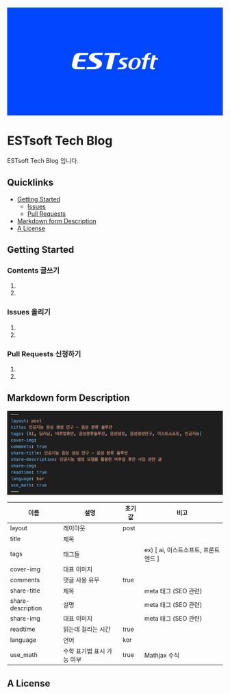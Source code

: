 ![Main-image](assets/img/main.png)  

# ESTsoft Tech Blog

ESTsoft Tech Blog 입니다.

## Quicklinks
* [Getting Started](#getting-started)
    * [Issues](#issues)
    * [Pull Requests](#pull-requests)
* [Markdown form Description](#markdown-form-description)
* [A License](#a-License)

## Getting Started

### Contents 글쓰기
1. 
2. 
### Issues 올리기
1. 
2. 

### Pull Requests 신청하기
1. 
2. 

## Markdown form Description

![Main-image](assets/img/sample.png) 

| <center>이름</center> | <center>설명<center> | <center>초기값<center> | <center>비고<center> |
| ---------------------- | ---------------------- | ---------------------- |  ---------------------- |
| layout | 레이아웃 | post | |
| title | 제목 |  | |
| tags | 태그들 |  | ex) [ ai, 이스트소프트, 프론트엔드 ] |
| cover-img | 대표 이미지 |  | |
| comments | 댓글 사용 유무 | true | |
| share-title | 제목 |  | meta 태그 (SEO 관련) |  
| share-description | 설명 |  | meta 태그 (SEO 관련)|
| share-img | 대표 이미지 |  | meta 태그 (SEO 관련)|
| readtime | 읽는데 걸리는 시간 | true | |
| language | 언어 | kor | |
| use_math | 수학 표기법 표시 가능 여부 | true | Mathjax 수식 |

## A License
